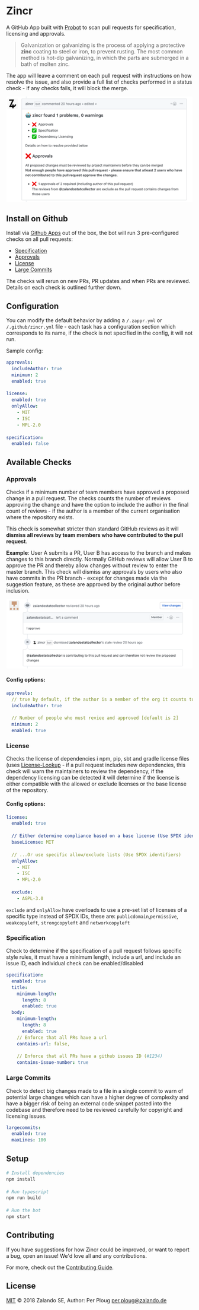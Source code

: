 # Zincr

A GitHub App built with [Probot](https://github.com/probot/probot) to scan pull requests for specification, licensing and approvals. 

> Galvanization or galvanizing is the process of applying a protective **zinc** coating to steel or iron, to prevent rusting. The most common method is hot-dip galvanizing, in which the parts are submerged in a bath of molten zinc.

The app will leave a comment on each pull request with instructions on how resolve the issue, and also provide a full list of checks performed in a status check - if any checks fails, it will block the merge.

![Screenshot](./Screenshot.png)

## Install on Github
Install via [Github Apps](https://github.com/apps/zincr) out of the box, the bot will run 3 pre-configured checks on all pull requests:

- [Specification](#Specification)
- [Approvals](#Approvals)
- [License](#License)
- [Large Commits](#Large-Commits)

The checks will rerun on new PRs, PR updates and when PRs are reviewed. Details on each check is outlined further down.

## Configuration
You can modify the default behavior by adding a `/.zappr.yml` or `/.github/zincr.yml` file - each task has a configuration section which corresponds to its name, if the check is not specified in the config, it will not run. 

Sample config:

```yaml
approvals:
  includeAuthor: true
  minimum: 2
  enabled: true

license:
  enabled: true
  onlyAllow: 
    - MIT
    - ISC
    - MPL-2.0

specification:
  enabled: false
```

## Available Checks

### Approvals
Checks if a minimum number of team members have approved a proposed change in a pull request. The checks counts the number of reviews approving the change and have the option to include the author in the final count of reviews - if the author is a member of the current organisation where the repository exists. 

This check is somewhat stricter than standard GitHub reviews as it will **dismiss all reviews by team members who have contributed to the pull request**. 

**Example**: User A submits a PR, User B has access to the branch and makes changes to this branch directly. Normally GitHub reviews will allow User B to approve the PR and thereby allow changes without review to enter the master branch. This check will dismiss any approvals by users who also have commits in the PR branch - except for changes made via the suggestion feature, as these are approved by the original author before inclusion. 

![Screenshot](./Screenshot2.png)

#### Config options:
```yaml
approvals:
  // true by default, if the author is a member of the org it counts towards the total count of approvals
  includeAuthor: true
  
  // Number of people who must reviee and approved [default is 2]
  minimum: 2
  enabled: true
 ```

### License
Checks the license of dependencies i npm, pip, sbt and gradle license files (uses [License-Lookup](https://github.com/perploug/license-lookup) - if a pull request includes new dependencies, this check will warn the maintainers to review the dependency, if the dependency licensing can be detected it will determine if the license is either compatible with the allowed or exclude licenses or the base license of the repository.

#### Config options:
```yaml
license:
  enabled: true
  
  // Either determine compliance based on a base license (Use SPDX identifier):
  baseLicense: MIT
  
  // ...Or use specific allow/exclude lists (Use SPDX identifiers)
  onlyAllow: 
    - MIT
    - ISC
    - MPL-2.0
    
  exclude:
    - AGPL-3.0
 ```

`exclude` and `onlyAllow` have overloads to use a pre-set list of licenses of a specific type instead of SPDX IDs, 
these are: `publicdomain`,`permissive`, `weakcopyleft`, `strongcopyleft` and `networkcopyleft` 


### Specification
Check to determine if the specification of a pull request follows specific style rules, it must have a minimum length, include a url, and include an issue ID, each individual check can be enabled/disabled

```yaml
specification: 
  enabled: true
  title: 
    minimum-length:
      length: 8
      enabled: true
  body:
    minimum-length:
      length: 8
      enabled: true
    // Enforce that all PRs have a url  
    contains-url: false,
    
    // Enforce that all PRs have a github issues ID (#1234)
    contains-issue-number: true
```

### Large Commits
Check to detect big changes made to a file in a single commit to warn of potential large changes which can have a higher degree of complexity and have a bigger risk of being an external code snippet pasted into the codebase and therefore need to be reviewed carefully for copyright and licensing issues.

```yaml
largecommits: 
  enabled: true
  maxLines: 100
```

## Setup

```sh
# Install dependencies
npm install

# Run typescript
npm run build

# Run the bot
npm start
```

## Contributing

If you have suggestions for how Zincr could be improved, or want to report a bug, open an issue! We'd love all and any contributions.

For more, check out the [Contributing Guide](CONTRIBUTING.md).

## License

[MIT](LICENSE) © 2018 Zalando SE, Author: Per Ploug <per.ploug@zalando.de>
